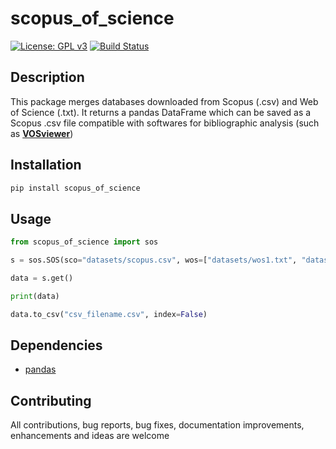 # scopus_of_science
[![License: GPL v3](https://img.shields.io/badge/License-GPLv3-blue.svg)](https://www.gnu.org/licenses/gpl-3.0)
[![Build Status](https://travis-ci.com/albesibbe/scopus_of_science.svg?branch=master)](https://travis-ci.com/albesibbe/scopus_of_science)

## Description
This package merges databases downloaded from Scopus (.csv) and Web of Science (.txt). 
It returns a pandas DataFrame which can be saved as a Scopus .csv file compatible with 
softwares for bibliographic analysis (such as [**VOSviewer**][VOSviewer]) 

[VOSviewer]: https://www.vosviewer.com/

## Installation
```python
pip install scopus_of_science
```

## Usage

```python
from scopus_of_science import sos

s = sos.SOS(sco="datasets/scopus.csv", wos=["datasets/wos1.txt", "datasets/wos2.txt"])

data = s.get()

print(data)

data.to_csv("csv_filename.csv", index=False)

```
## Dependencies
- [pandas](https://pandas.pydata.org/)

## Contributing
All contributions, bug reports, bug fixes, documentation improvements, enhancements and ideas are welcome

